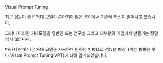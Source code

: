 Visual Prompt Tuning

최근 성능이 좋은 거대 모델이 쏟아지며 많은 분야에서 기술적 혁신이 일어나고 있습니다.

그러나 이러한 거대모델을 일반인 또는 연구실 그리고 대부분의 기업에서 만들기는 정말 쉽지 않습니다. 

따라서 현재 나온 거대 모델을 사용하며 원하는 방향으로 성능을 향상시키는 방법을 찾다 Visual Prompt Tuning(VPT)에 대해 알게되었습니다. 

